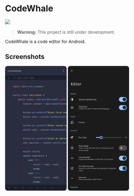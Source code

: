 # CodeWhale

<img src="http://forthebadge.com/images/badges/built-for-android.svg" /><br>

> **Warning:** This project is still under development.

CodeWhale is a code editor for Android.

## Screenshots

<div style="overflow: hidden;">
    <img src="/screenshots/screenshot1.jpeg" alt="Screenshot 1" style="border-radius: 8px;" width="40%" align="bottom" />
    <img src="/screenshots/screenshot2.jpeg" alt="Screenshot 2" style="border-radius: 8px;" width="40%" align="bottom" />
</div>